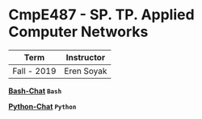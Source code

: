 # CmpE487 - SP. TP. Applied Computer Networks

Term | Instructor
-----| ----------
Fall - 2019 | Eren Soyak



**[Bash-Chat](https://github.com/bekir96/BOUN_PROJECTS/tree/master/CMPE487/Bash-Chat) `Bash`**

**[Python-Chat](https://github.com/bekir96/BOUN_PROJECTS/tree/master/CMPE487/Python-Chat) `Python`**
